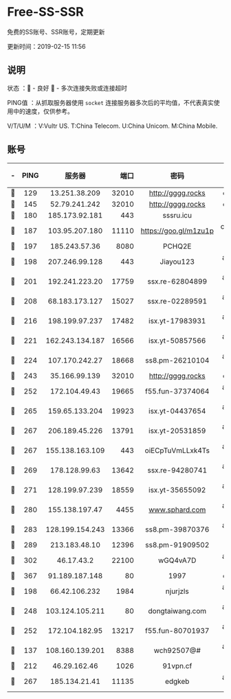 # Free-SS-SSR

免费的SS账号、SSR账号，定期更新

更新时间：2019-02-15 11:56

## 说明

状态     ：🙂 - 良好 🙁 - 多次连接失败或连接超时

PING值   ：从抓取服务器使用 `socket` 连接服务器多次后的平均值，不代表真实使用中的速度，仅供参考。

V/T/U/M  ：V:Vultr US. T:China Telecom. U:China Unicom. M:China Mobile.

## 账号

|-|PING|服务器|端口|密码|加密方式|区域|V/T/U/M|
|:----:|:----:|:-----:|-----:|:----:|:----:|:----:|:----:|
|🙂|129|13.251.38.209|32010|http://gggg.rocks|chacha20|SG|10↑/10↑/10↑/9↑|
|🙂|145|52.79.241.242|32010|http://gggg.rocks|chacha20|KR|10↑/9↑/9↑/9↑|
|🙂|180|185.173.92.181|443|sssru.icu|rc4-md5|RU|10↑/10↑/10↑/10↑|
|🙂|187|103.95.207.180|11110|https://goo.gl/m1zu1p|chacha20-ietf|US|9↑/10↑/9↑/9↑|
|🙂|197|185.243.57.36|8080|PCHQ2E|rc4-md5|US|10↑/9↑/10↑/9↑|
|🙂|198|207.246.99.128|443|Jiayou123|aes-256-cfb|US|9↑/10↑/10↑/10↑|
|🙂|201|192.241.223.20|17759|ssx.re-62804899|aes-256-cfb|US|10↑/10↑/10↑/10↑|
|🙂|208|68.183.173.127|15027|ssx.re-02289591|aes-256-cfb|US|10↑/10↑/10↑/10↑|
|🙂|216|198.199.97.237|17482|isx.yt-17983931|aes-256-cfb|US|10↑/10↑/10↑/10↑|
|🙂|221|162.243.134.187|16566|isx.yt-50857566|aes-256-cfb|US|10↑/10↑/10↑/10↑|
|🙂|224|107.170.242.27|18668|ss8.pm-26210104|aes-256-cfb|US|10↑/10↑/10↑/10↑|
|🙂|243|35.166.99.139|32010|http://gggg.rocks|chacha20|US|8↑/7↑/7↑/7↑|
|🙂|252|172.104.49.43|19665|f55.fun-37374064|aes-256-cfb|SG|10↑/10↑/10↑/10↑|
|🙂|265|159.65.133.204|19923|isx.yt-04437654|aes-256-cfb|SG|10↑/10↑/10↑/10↑|
|🙂|267|206.189.45.226|13791|isx.yt-20531859|aes-256-cfb|SG|10↑/10↑/10↑/10↑|
|🙂|267|155.138.163.109|443|oiECpTuVmLLxk4Ts|aes-256-cfb|US|7↑/10↑/10↑/10↑|
|🙂|269|178.128.99.63|13642|ssx.re-94280741|aes-256-cfb|SG|10↑/10↑/10↑/10↑|
|🙂|271|128.199.97.239|18559|isx.yt-35655092|aes-256-cfb|SG|10↑/10↑/10↑/10↑|
|🙂|280|155.138.197.47|4455|www.sphard.com|aes-256-cfb|US|10↑/10↑/10↑/10↑|
|🙂|283|128.199.154.243|13366|ss8.pm-39870376|aes-256-cfb|SG|10↑/10↑/9↑/10↑|
|🙂|289|213.183.48.10|12396|ss8.pm-91909502|rc4-md5|RU|9↑/10↑/10↑/10↑|
|🙂|302|46.17.43.2|22100|wGQ4vA7D|aes-256-gcm|RU|8↑/10↑/10↑/10↑|
|🙂|367|91.189.187.148|80|1997|chacha20|US|10↑/10↑/10↑/10↑|
|🙂|198|66.42.106.232|1984|njurjzls|aes-256-cfb|US|10↑/10↑/10↑/10↑|
|🙂|248|103.124.105.211|80|dongtaiwang.com|aes-256-cfb|US|10↑/10↑/10↑/10↑|
|🙂|252|172.104.182.95|13217|f55.fun-80701937|aes-256-cfb|SG|10↑/10↑/10↑/10↑|
|🙂|137|108.160.139.201|8388|wch92507@#|aes-256-cfb|JP|8↓/10↑/10↑/10↑|
|🙂|212|46.29.162.46|1026|91vpn.cf|rc4-md5|RU|7↑/8↑/9↑/10↑|
|🙂|267|185.134.21.41|11135|edgkeb|aes-256-cfb|GB|10↑/10↑/10↑/10↑|
